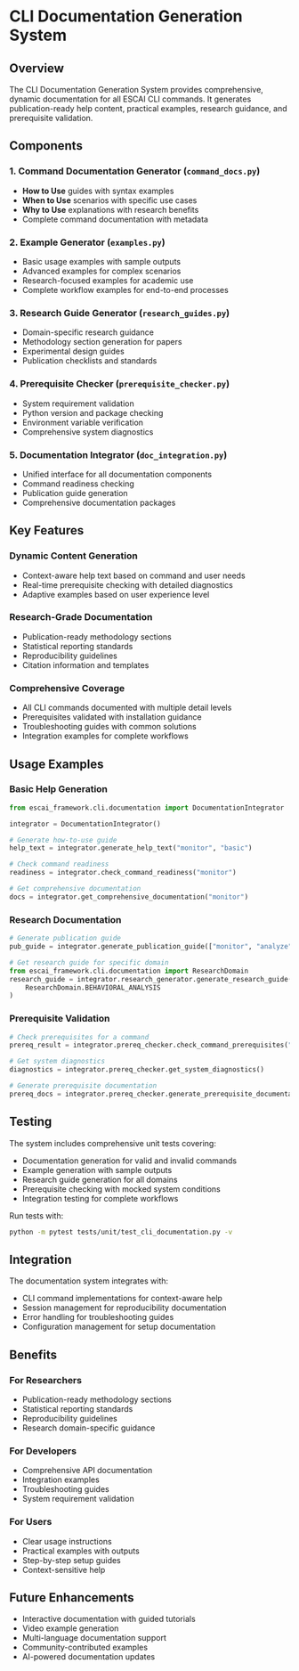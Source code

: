 # CLI Documentation Generation System

## Overview

The CLI Documentation Generation System provides comprehensive, dynamic documentation for all ESCAI CLI commands. It generates publication-ready help content, practical examples, research guidance, and prerequisite validation.

## Components

### 1. Command Documentation Generator (`command_docs.py`)

- **How to Use** guides with syntax examples
- **When to Use** scenarios with specific use cases
- **Why to Use** explanations with research benefits
- Complete command documentation with metadata

### 2. Example Generator (`examples.py`)

- Basic usage examples with sample outputs
- Advanced examples for complex scenarios
- Research-focused examples for academic use
- Complete workflow examples for end-to-end processes

### 3. Research Guide Generator (`research_guides.py`)

- Domain-specific research guidance
- Methodology section generation for papers
- Experimental design guides
- Publication checklists and standards

### 4. Prerequisite Checker (`prerequisite_checker.py`)

- System requirement validation
- Python version and package checking
- Environment variable verification
- Comprehensive system diagnostics

### 5. Documentation Integrator (`doc_integration.py`)

- Unified interface for all documentation components
- Command readiness checking
- Publication guide generation
- Comprehensive documentation packages

## Key Features

### Dynamic Content Generation

- Context-aware help text based on command and user needs
- Real-time prerequisite checking with detailed diagnostics
- Adaptive examples based on user experience level

### Research-Grade Documentation

- Publication-ready methodology sections
- Statistical reporting standards
- Reproducibility guidelines
- Citation information and templates

### Comprehensive Coverage

- All CLI commands documented with multiple detail levels
- Prerequisites validated with installation guidance
- Troubleshooting guides with common solutions
- Integration examples for complete workflows

## Usage Examples

### Basic Help Generation

```python
from escai_framework.cli.documentation import DocumentationIntegrator

integrator = DocumentationIntegrator()

# Generate how-to-use guide
help_text = integrator.generate_help_text("monitor", "basic")

# Check command readiness
readiness = integrator.check_command_readiness("monitor")

# Get comprehensive documentation
docs = integrator.get_comprehensive_documentation("monitor")
```

### Research Documentation

```python
# Generate publication guide
pub_guide = integrator.generate_publication_guide(["monitor", "analyze"])

# Get research guide for specific domain
from escai_framework.cli.documentation import ResearchDomain
research_guide = integrator.research_generator.generate_research_guide(
    ResearchDomain.BEHAVIORAL_ANALYSIS
)
```

### Prerequisite Validation

```python
# Check prerequisites for a command
prereq_result = integrator.prereq_checker.check_command_prerequisites("analyze")

# Get system diagnostics
diagnostics = integrator.prereq_checker.get_system_diagnostics()

# Generate prerequisite documentation
prereq_docs = integrator.prereq_checker.generate_prerequisite_documentation("monitor")
```

## Testing

The system includes comprehensive unit tests covering:

- Documentation generation for valid and invalid commands
- Example generation with sample outputs
- Research guide generation for all domains
- Prerequisite checking with mocked system conditions
- Integration testing for complete workflows

Run tests with:

```bash
python -m pytest tests/unit/test_cli_documentation.py -v
```

## Integration

The documentation system integrates with:

- CLI command implementations for context-aware help
- Session management for reproducibility documentation
- Error handling for troubleshooting guides
- Configuration management for setup documentation

## Benefits

### For Researchers

- Publication-ready methodology sections
- Statistical reporting standards
- Reproducibility guidelines
- Research domain-specific guidance

### For Developers

- Comprehensive API documentation
- Integration examples
- Troubleshooting guides
- System requirement validation

### For Users

- Clear usage instructions
- Practical examples with outputs
- Step-by-step setup guides
- Context-sensitive help

## Future Enhancements

- Interactive documentation with guided tutorials
- Video example generation
- Multi-language documentation support
- Community-contributed examples
- AI-powered documentation updates
